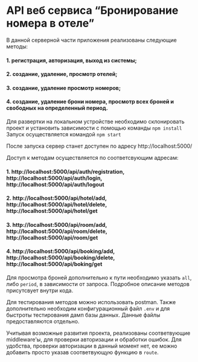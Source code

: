 # API веб сервиса “Бронирование номера в отеле”

В данной серверной части приложения реализованы следующие методы:
#### 1. регистрация, авторизация, выход из системы;
#### 2. создание, удаление, просмотр отелей;
#### 3. создание, удаление просмотр номеров;
#### 4. создание, удаление брони номера, просмотр всех броней и свободных на определенный период.

Для развертки на локальном устройстве необходимо склонировать проект и установить зависимости с помощью команды `npm install`
Запуск осуществляется командой `npm start`

После запуска сервер станет доступен по адресу http://localhost:5000/

Доступ к методам осуществляется по соответсвующим адресам:
#### 1. http://localhost:5000/api/auth/registration, http://localhost:5000/api/auth/login, http://localhost:5000/api/auth/logout
#### 2. http://localhost:5000/api/hotel/add, http://localhost:5000/api/hotel/delete, http://localhost:5000/api/hotel/get
#### 3. http://localhost:5000/api/room/add, http://localhost:5000/api/room/delete, http://localhost:5000/api/room/get
#### 4. http://localhost:5000/api/booking/add, http://localhost:5000/api/booking/delete, http://localhost:5000/api/boking/get

Для просмотра броней дополнительно к пути необходимо указать `all`, либо `period`, в зависимости от запроса.
Подробное описание методов присутсвует внутри кода.

Для тестирования методов можно использовать postman. Также дополнительно необходим конфигурационный файл `.env` и для быстроты тестирования дамп базы данных.
Данные файлы предоставляются отдельно.

Учитывая возможные развития проекта, реализованы соответвующие middleware'ы, для проверки авторизации и обработки ошибок.
Для удобства, проверки авторизации в данный момент нет, ее можно добавить просто указав соответвующую функцию в `route`.
